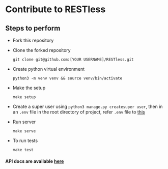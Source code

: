 # Contribute to RESTless

## Steps to perform

+ Fork this repository

+ Clone the forked repository
  ```
  git clone git@github.com:[YOUR USERNAME]/RESTless.git
  ```

+ Create python virtual environment
  ```
  python3 -m venv venv && source venv/bin/activate
  ```
  
+ Make the setup
  ```
  make setup
  ```

+ Create a super user using `python3 manage.py createsuper user`, then in an `.env` file in the root directory of project, refer `.env` file to [this](../.env.example)

+ Run server
  ```
  make serve
  ```

+ To run tests
  ```
  make test
  ```

#### API docs are available [here](./api.md)